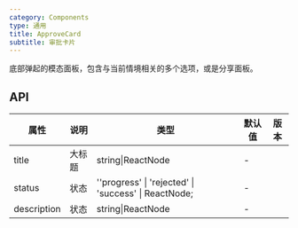 ```yaml
---
category: Components
type: 通用
title: ApproveCard
subtitle: 审批卡片
---
```



底部弹起的模态面板，包含与当前情境相关的多个选项，或是分享面板。

## API
| 属性 | 说明 | 类型 | 默认值 | 版本 |
| --- | --- | --- | --- | --- |
|title|大标题|string\|ReactNode|-|  |
|status|状态|''progress' \| 'rejected' \| 'success' \| ReactNode;|-|  |
|description|状态|string\|ReactNode|-|  |

